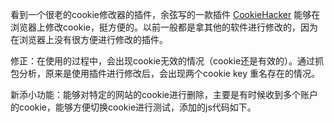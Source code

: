 看到一个很老的cookie修改器的插件，余弦写的一款插件 [CookieHacker](http://evilcos.me/?p=366 "CookieHacker") 能够在浏览器上修改cookie，挺方便的。以前一般都是拿其他的软件进行修改的，因为在浏览器上没有很方便进行修改的插件。

修正：在使用的过程中，会出现cookie无效的情况（cookie还是有效的）。通过抓包分析，原来是使用插件进行修改后，会出现两个cookie key 重名存在的情况。

新添小功能：能够对特定的网站的cookie进行删除，主要是有时候收到多个账户的cookie，能够方便切换cookie进行测试，添加的js代码如下。
